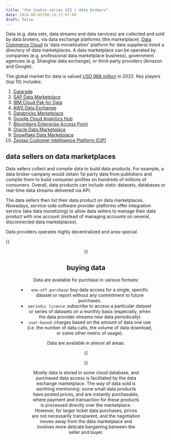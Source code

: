 ```yaml
---
title: "the Cookie series VII | data brokers"
date: 2024-08-05T08:14:17-07:00
draft: false
---
```


Data (e.g. data sets, data streams and data services) are collected and sold by data brokers, via data exchange platforms (the marketplace). [Data Commerce Cloud](https://www.datacommercecloud.com/) (a 'data monetization' platform for data suppliers) listed a directory of data marketplaces. A data marketplace can be operated by companies (e.g. professional data marketplace business), government agencies (e.g. Shanghai data exchange), or third-party providers (Amazon and Google).

The global market for data is valued [USD 968 million](https://www.grandviewresearch.com/industry-analysis/data-marketplace-market-report) in 2022. Key players (top 10) includes:

1. [Datarade](https://datarade.ai/)
2. [SAP Data Marketplace](https://www.sap.com/)
3. [IBM Cloud Pak for Data](https://www.ibm.com/data-fabric)
4. [AWS Data Exchange](https://aws.amazon.com/data-exchange/)
5. [Databricks Marketplace](https://www.databricks.com/)
6. [Google Cloud Analytics Hub](https://cloud.google.com/marketplace)
7. [Bloomberg Enterprise Access Point](https://www.bloomberg.com/professional/product/enterprise-access-point/)
8. [Oracle Data Marketplace](https://www.oracle.com/marketingcloud/products/data-management-platform/)
9. [Snowflake Data Marketplace](https://www.snowflake.com/en/data-cloud/marketplace/)
10. [Zeotap Customer Intelligence Platform (CIP)](https://zeotap.com/)

## data sellers on  data marketplaces

Data sellers collect and complie data to build data products. For example, a data broker campany would obtain 1st party data from publishers and complie them to build consumer profiles on hundreds of millions of consumers. Overall, data products can include static datasets, databases or real-time data streams delivered via API.

The data sellers then list their data product on data marketplaces. Nowadays, service-side software provider platforms offer integration service (aka data monetizing) to allow data sellers to manage their data product with one account (instead of managing accounts on several, disconnected data marketplaces).

Data providers operates highly decentralized and area-special.

{{<figure align="center" src="/data_vis/data_providers.jpeg" caption="Popular data providers on Datarade.">}}

## buying data

Data are available for purchase in various formats:

- `one-off purchase`: buy data access for a single, specific dataset or report without any commitment to future purchases.
- `periodic licence`: subscribe to access a particular dataset or series of datasets on a monthly basis (especially, when the data provider streams new data periodically)
- `user-based`: charges based on the amount of data one use (i.e. the number of data calls, the volume of data download, or some other metric of usage).

Data are available in almost all areas:

{{<figure align="center" src="/data_vis/data_available.jpeg" caption="Almost about everything can be bought via these data marketplaces (e.g. [Datarade](https://datarade.ai/data-categories)).">}}

Mostly data is stored in some cloud database, and purchased data access is facilitated by the data exchange marketplace. The way of data sold is worthing mentioning: some small data products have posted prices, and are instantly purchasable, where payment and transaction for these products is processed directly over the marketplace. However, for larger ticket data purchases, prices are not necessarily transparent, and the nagotiation moves away from the data marketplace and involves more delicate bargaining between the seller and buyer.
